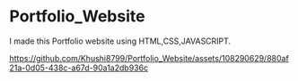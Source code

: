 # Portfolio_Website
I made this Portfolio website using HTML,CSS,JAVASCRIPT.


https://github.com/Khushi8799/Portfolio_Website/assets/108290629/880af21a-0d05-438c-a67d-90a1a2db936c

